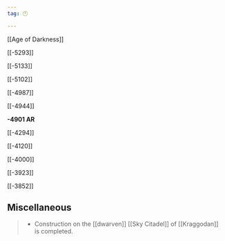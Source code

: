 ```yaml
---
tag: 🕛

---
```

[[Age of Darkness]]


[[-5293]]

[[-5133]]

[[-5102]]

[[-4987]]

[[-4944]]

**-4901 AR**

[[-4294]]

[[-4120]]

[[-4000]]

[[-3923]]

[[-3852]]



## Miscellaneous

>  - Construction on the [[dwarven]] [[Sky Citadel]] of [[Kraggodan]] is completed.






